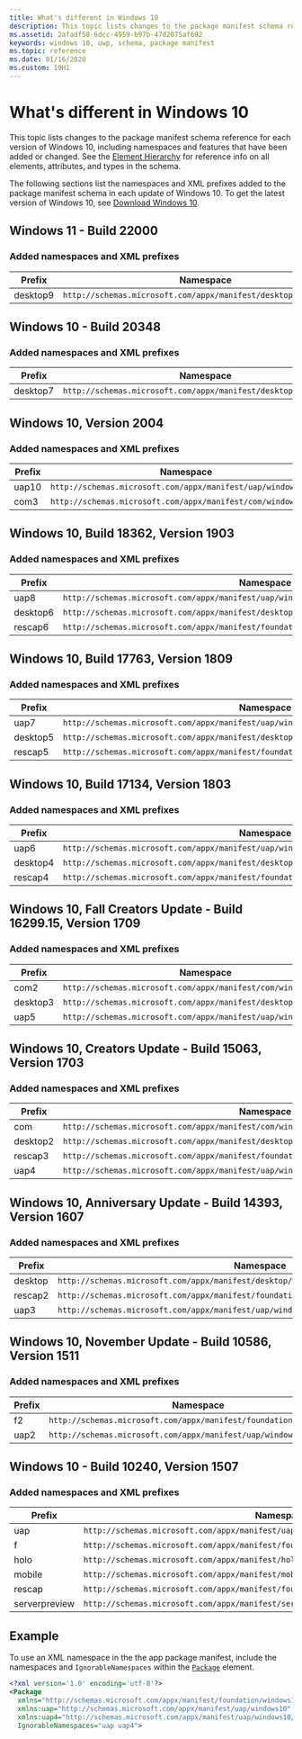 ```yaml
---
title: What's different in Windows 10
description: This topic lists changes to the package manifest schema reference for each version of Windows 10, including namespaces and features that have been added or changed.
ms.assetid: 2afadf58-6dcc-4959-b97b-47d2075af692
keywords: windows 10, uwp, schema, package manifest
ms.topic: reference
ms.date: 01/16/2020
ms.custom: 19H1
---
```


# What's different in Windows 10

This topic lists changes to the package manifest schema reference for each version of Windows 10, including namespaces and features that have been added or changed. See the [Element Hierarchy](root-elements.md) for reference info on all elements, attributes, and types in the schema.

The following sections list the namespaces and XML prefixes added to the package manifest schema in each update of Windows 10. To get the latest version of Windows 10, see [Download Windows 10](https://www.microsoft.com/software-download/windows10).

## Windows 11 - Build 22000
### Added namespaces and XML prefixes 
| Prefix        | Namespace | 
|---------------|-----------|
| desktop9           | `http://schemas.microsoft.com/appx/manifest/desktop/windows10/9` |

## Windows 10 - Build 20348
### Added namespaces and XML prefixes 
| Prefix        | Namespace | 
|---------------|-----------|
| desktop7           | `http://schemas.microsoft.com/appx/manifest/desktop/windows10/7` |

## Windows 10, Version 2004
### Added namespaces and XML prefixes
| Prefix   | Namespace |
|----------|-----------|
| uap10     | `http://schemas.microsoft.com/appx/manifest/uap/windows10/10` |
| com3     | `http://schemas.microsoft.com/appx/manifest/com/windows10/3` |

## Windows 10, Build 18362, Version 1903
### Added namespaces and XML prefixes
| Prefix   | Namespace | 
|----------|-----------|
| uap8     | `http://schemas.microsoft.com/appx/manifest/uap/windows10/8` | 
| desktop6 | `http://schemas.microsoft.com/appx/manifest/desktop/windows10/6` |
| rescap6  | `http://schemas.microsoft.com/appx/manifest/foundation/windows10/restrictedcapabilities/6` |

## Windows 10, Build 17763, Version 1809
### Added namespaces and XML prefixes
| Prefix   | Namespace | 
|----------|-----------|
| uap7     | `http://schemas.microsoft.com/appx/manifest/uap/windows10/7` | 
| desktop5 | `http://schemas.microsoft.com/appx/manifest/desktop/windows10/5` |
| rescap5  | `http://schemas.microsoft.com/appx/manifest/foundation/windows10/restrictedcapabilities/5` |

## Windows 10, Build 17134, Version 1803
### Added namespaces and XML prefixes
| Prefix   | Namespace | 
|----------|-----------|
| uap6     | `http://schemas.microsoft.com/appx/manifest/uap/windows10/6` | 
| desktop4 | `http://schemas.microsoft.com/appx/manifest/desktop/windows10/4` |
| rescap4  | `http://schemas.microsoft.com/appx/manifest/foundation/windows10/restrictedcapabilities/4` | 


## Windows 10, Fall Creators Update - Build 16299.15, Version 1709
### Added namespaces and XML prefixes 
| Prefix   | Namespace | 
|----------|-----------|
| com2     | `http://schemas.microsoft.com/appx/manifest/com/windows10/2` |
| desktop3 | `http://schemas.microsoft.com/appx/manifest/desktop/windows10/3` |
| uap5     | `http://schemas.microsoft.com/appx/manifest/uap/windows10/5` |

## Windows 10, Creators Update - Build 15063, Version 1703
### Added namespaces and XML prefixes 
| Prefix   | Namespace | 
|----------|-----------|
| com      | `http://schemas.microsoft.com/appx/manifest/com/windows10` |
| desktop2 | `http://schemas.microsoft.com/appx/manifest/desktop/windows10/2` |
| rescap3  | `http://schemas.microsoft.com/appx/manifest/foundation/windows10/restrictedcapabilities/3` |
| uap4     | `http://schemas.microsoft.com/appx/manifest/uap/windows10/4` |


## Windows 10, Anniversary Update - Build 14393, Version 1607
### Added namespaces and XML prefixes 
| Prefix  | Namespace | 
|---------|-----------|
| desktop | `http://schemas.microsoft.com/appx/manifest/desktop/windows10` |
| rescap2 | `http://schemas.microsoft.com/appx/manifest/foundation/windows10/restrictedcapabilities/2` |
| uap3    | `http://schemas.microsoft.com/appx/manifest/uap/windows10/3` |


## Windows 10, November Update - Build 10586, Version 1511
### Added namespaces and XML prefixes 
| Prefix   | Namespace | 
|----------|-----------|
| f2       | `http://schemas.microsoft.com/appx/manifest/foundation/windows10/2` |
| uap2     | `http://schemas.microsoft.com/appx/manifest/uap/windows10/2` |


## Windows 10 - Build 10240, Version 1507
### Added namespaces and XML prefixes 
| Prefix        | Namespace | 
|---------------|-----------|
| uap           | `http://schemas.microsoft.com/appx/manifest/uap/windows10` |
| f             | `http://schemas.microsoft.com/appx/manifest/foundation/windows10` |
| holo          | `http://schemas.microsoft.com/appx/manifest/holographic/windows10` |
| mobile        | `http://schemas.microsoft.com/appx/manifest/mobile/windows10` |
| rescap        | `http://schemas.microsoft.com/appx/manifest/foundation/windows10/restrictedcapabilities` |
| serverpreview | `http://schemas.microsoft.com/appx/manifest/serverpreview/windows10` |  



<!-- This section specifies changes from Windows 8.x to Windows 10. This information is probably no longer needed. 

## Elements and attributes that have been added

-   [**uap:Capability**](element-uap-capability.md) element (and its child elements). Valid values for the uap:Capability@Name attribute are "documentsLibrary", "picturesLibrary", "videosLibrary", "musicLibrary", "enterpriseAuthentication", "sharedUserCertificates", "userAccountInformation", "removableStorage", "appointments", "contacts", "phoneCall", and "blockedChatMessages". See [App capability declarations](/windows/uwp/packaging/app-capability-declarations).
-   [**uap:Extension**](element-uap-extension.md) element. Valid values for the uap:Extension@Category attribute are "windows.webAccountProvider", "windows.dialProtocol", "windows.appService", "windows.mediaPlayback", and "windows.print3DWorkflow".
-   [**PublisherCacheFolders**](element-publishercachefolders.md) element.
-   [**uap:SupportedUsers**](element-uap-supportedusers.md) element.
-   [**uap:Task**](element-uap-task.md) element. Valid values for the @Type attribute are "chatMessageNotification", "vpnClient", "phoneCall", and "mediaProcessing".
-   [**Application\@ResourceGroup**](element-application.md) attribute.
-   [**uap:FileTypeAssociation\@DesiredView**](element-uap-filetypeassociation.md) attribute.
-   [**uap:Protocol\@DesiredView**](element-uap-protocol.md) attribute.
-   [**uap:Protocol\@ReturnResults**](element-uap-protocol.md) attribute.
-   [**uap:Rule\@WindowsRuntimeAccess**](element-uap-rule.md) attribute.
-   [**uap:VisualElements\@AppListEntry**](element-uap-visualelements.md) attribute.

## Elements and attributes that have changed
-   The [**uap:ApplicationContentUriRules**](element-uap-applicationcontenturirules.md) element (and its child elements) is now in an xml namespace that uses the "uap:" xml namespace prefix.
-   For the [**Capability**](element-capability.md) element, some values for the @Name attribute have moved to the new [**uap:Capability**](element-uap-capability.md) element. Valid values for **Capability\@Name** are now "internetClient", "internetClientServer", "privateNetworkClientServer", and "allJoyn". See [App capability declarations](/previous-versions/windows/apps/hh464936(v=win.10)).
-   For the [**Extension**](element-1-extension.md) element, some values for the @Category attribute have moved to the new [**uap:Extension**](element-uap-extension.md) element. For **Extension\@Category**, new valid values are "windows.preInstalledConfigTask", "windows.updateTask", and "windows.restrictedLaunch". The values "windows.contactPicker" and "windows.contact" have been removed.
-   The Application/Extensions/Extension/[**uap:FileTypeAssociation**](element-uap-filetypeassociation.md) element is now in an xml namespace that uses the "uap:" xml namespace prefix.
-   The Application/Extensions/Extension/[**uap:Protocol**](element-uap-protocol.md) element is now in an xml namespace that uses the "uap:" xml namespace prefix.
-   The Application/Extensions/Extension/[**uap:AutoPlayContent**](element-uap-autoplaycontent.md) element is now in an xml namespace that uses the "uap:" xml namespace prefix.
-   The Application/Extensions/Extension/[**uap:AutoPlayDevice**](element-uap-autoplaydevice.md) element is now in an xml namespace that uses the "uap:" xml namespace prefix.
-   The Application/Extensions/Extension/[**uap:ShareTarget**](element-uap-sharetarget.md) element is now in an xml namespace that uses the "uap:" xml namespace prefix.
-   The Application/Extensions/Extension/[**uap:FileOpenPicker**](element-uap-fileopenpicker.md) element is now in an xml namespace that uses the "uap:" xml namespace prefix.
-   The Application/Extensions/Extension/[**uap:FileSavePicker**](element-uap-filesavepicker.md) element is now in an xml namespace that uses the "uap:" xml namespace prefix.
-   The Application/Extensions/Extension/[**uap:AppointmentsProvider**](element-uap-appointmentsprovider.md) element is now in an xml namespace that uses the "uap:" xml namespace prefix.
-   The [**Application\@StartPage**](element-application.md) attribute was previously required to be a relative Windows file path referencing a document in the app's package. Now it additionally may be an absolute URL (so that a web site can publish as an app in the Store).
-   For the [**DeviceCapability\@Name**](element-devicecapability.md) attribute, new valid values are "bluetooth", "wiFiControl", "radios", and "optical". See [App capability declarations](/previous-versions/windows/apps/hh464936(v=win.10)).
-   The [**PackageDependency\@Publisher**](element-packagedependency.md) attribute is now required.
-   For the [**Task\@Type**](element-task.md) attribute, new valid values are "general", "deviceConnectionChange", and "bluetooth".
-   The [**uap:VisualElements**](element-uap-visualelements.md) element (and its child elements) is now in an xml namespace that uses the "uap:" xml namespace prefix.
-   The [**VisualElements\@Logo**](../appxmanifestschema2010-v2/element-visualelements.md) attribute has been renamed [**uap:VisualElements\@Square150x150Logo**](element-uap-visualelements.md).
-   The [**VisualElements\@Square30x30Logo**](../appxmanifestschema2010-v2/element-visualelements.md) attribute has been renamed [**uap:VisualElements\@Square44x44Logo**](element-uap-visualelements.md).
-   The [**VisualElements\@Square70x70Logo**](../appxmanifestschema2010-v2/element-visualelements.md) attribute has been renamed [**uap:VisualElements\@Square71x71Logo**](element-uap-visualelements.md).

### Removed attributes and elements 
-   [**ApplicationView**](../appxmanifestschema2013/element-applicationview.md) element.
-   [**Prerequisites**](../appxmanifestschema2010-v2/element-prerequisites.md) element.
-   [**VisualElements\@DefaultSize**](../appxmanifestschema2010-v2/element-visualelements.md) attribute.
-   [**VisualElements\@ForegroundText**](../appxmanifestschema2010-v2/element-visualelements.md) attribute.
-   [**VisualElements\@SmallLogo**](../appxmanifestschema2010-v2/element-visualelements.md) attribute.
-   [**VisualElements\@ToastCapable**](../appxmanifestschema2010-v2/element-visualelements.md) attribute.

-->

## Example

To use an XML namespace in the the app package manifest, include the namespaces and `IgnorableNamespaces` within the [`Package`](./element-package.md) element.

```xml
<?xml version='1.0' encoding='utf-8'?>
<Package
  xmlns="http://schemas.microsoft.com/appx/manifest/foundation/windows10"
  xmlns:uap="http://schemas.microsoft.com/appx/manifest/uap/windows10"
  xmlns:uap4="http://schemas.microsoft.com/appx/manifest/uap/windows10/4"
  IgnorableNamespaces="uap uap4">
```